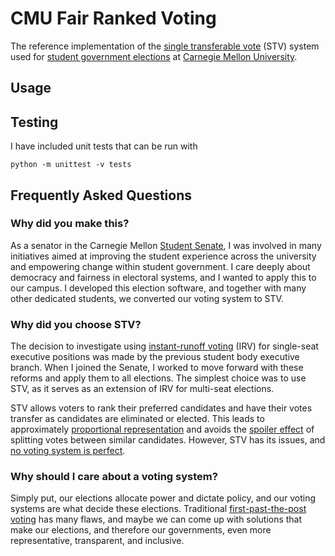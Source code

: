 # CMU Fair Ranked Voting
The reference implementation of the [single transferable vote][1] (STV) system used for [student government elections][2] at [Carnegie Mellon University][3].

## Usage

## Testing

I have included unit tests that can be run with
```
python -m unittest -v tests
```
## Frequently Asked Questions

### Why did you make this?

As a senator in the Carnegie Mellon [Student Senate][4], I was involved in many initiatives aimed at improving the student experience across the university and empowering change within student government. I care deeply about democracy and fairness in electoral systems, and I wanted to apply this to our campus. I developed this election software, and together with many other dedicated students, we converted our voting system to STV.

### Why did you choose STV?

The decision to investigate using [instant-runoff voting][5] (IRV) for single-seat executive positions was made by the previous student body executive branch. When I joined the Senate, I worked to move forward with these reforms and apply them to all elections. The simplest choice was to use STV, as it serves as an extension of IRV for multi-seat elections.

STV allows voters to rank their preferred candidates and have their votes transfer as candidates are eliminated or elected. This leads to approximately [proportional representation][6] and avoids the [spoiler effect][7] of splitting votes between similar candidates. However, STV has its issues, and [no voting system is perfect][8].

### Why should I care about a voting system?

Simply put, our elections allocate power and dictate policy, and our voting systems are what decide these elections. Traditional [first-past-the-post voting][9] has many flaws, and maybe we can come up with solutions that make our elections, and therefore our governments, even more representative, transparent, and inclusive.

[1]: https://en.wikipedia.org/wiki/Single_transferable_vote
[2]: https://stugov.andrew.cmu.edu/elections
[3]: https://www.cmu.edu
[4]: https://cmusenate.org
[5]: https://en.wikipedia.org/wiki/Instant-runoff_voting
[6]: https://en.wikipedia.org/wiki/Proportional_representation
[7]: https://en.wikipedia.org/wiki/Spoiler_effect
[8]: https://en.wikipedia.org/wiki/Arrow%27s_impossibility_theorem
[9]: https://en.wikipedia.org/wiki/First-past-the-post_voting
